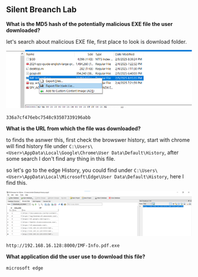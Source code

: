 ## Silent Breanch Lab

**What is the MD5 hash of the potentially malicious EXE file the user downloaded?**

let's search about malicious EXE file, first place to look is download folder.

![Malicious file](EXEfile.png)

```
336a7cf476ebc7548c93507339196abb
```


**What is the URL from which the file was downloaded?**

to finds the asnwer this, first check the browswer history, start with chrome will find history file under `C:\Users\<User>\AppData\Local\Google\Chrome\User Data\Default\History`, after some search I don't find any thing in this file.

so let's go to the edge History, you could find under `C:\Users\<User>\AppData\Local\Microsoft\Edge\User Data\Default\History`, here I find this.

![Edge History](history.png)

```
http://192.168.16.128:8000/IMF-Info.pdf.exe
```

**What application did the user use to download this file?**

```
microsoft edge
```
